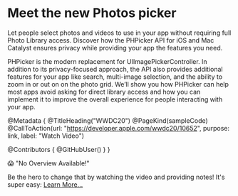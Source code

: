 # Meet the new Photos picker

Let people select photos and videos to use in your app without requiring full Photo Library access. Discover how the PHPicker API for iOS and Mac Catalyst ensures privacy while providing your app the features you need.

PHPicker is the modern replacement for UIImagePickerController. In addition to its privacy-focused approach, the API also provides additional features for your app like search, multi-image selection, and the ability to zoom in or out on on the photo grid. We’ll show you how PHPicker can help most apps avoid asking for direct library access and how you can implement it to improve the overall experience for people interacting with your app.

@Metadata {
   @TitleHeading("WWDC20")
   @PageKind(sampleCode)
   @CallToAction(url: "https://developer.apple.com/wwdc20/10652", purpose: link, label: "Watch Video")

   @Contributors {
      @GitHubUser(<replace this with your GitHub handle>)
   }
}

😱 "No Overview Available!"

Be the hero to change that by watching the video and providing notes! It's super easy:
 [Learn More…](https://wwdcnotes.github.io/WWDCNotes/documentation/wwdcnotes/contributing)
